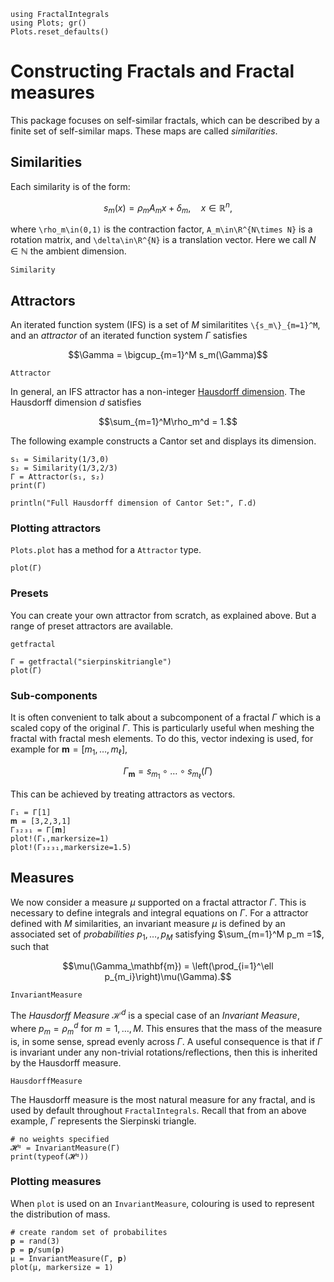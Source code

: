 ```@setup tutorial
using FractalIntegrals
using Plots; gr()
Plots.reset_defaults()
```

# Constructing Fractals and Fractal measures

This package focuses on self-similar fractals, which can be described by a finite set of self-similar maps. These maps are called *similarities*.

## Similarities
Each similarity is of the form:

```math
s_m(x)=\rho_mA_mx + \delta_m,\quad x\in\mathbb{R}^n,
```

where ``\rho_m\in(0,1)`` is the contraction factor, ``A_m\in\R^{N\times N}`` is a rotation matrix, and ``\delta\in\R^{N}`` is a translation vector. Here we call $N\in\mathbb{N}$ the ambient dimension.

```@docs
Similarity
```

## Attractors

An iterated function system (IFS) is a set of $M$ similaritites ``\{s_m\}_{m=1}^M``, and an *attractor* of an iterated function system $\Gamma$ satisfies

```math
\Gamma  = \bigcup_{m=1}^M s_m(\Gamma)
```

```@docs
Attractor
```

In general, an IFS attractor has a non-integer [Hausdorff dimension](https://en.wikipedia.org/wiki/Hausdorff_dimension). The Hausdorff dimension $d$ satisfies
```math
\sum_{m=1}^M\rho_m^d = 1.
```
The following example constructs a Cantor set and displays its dimension.

```@example tutorial
s₁ = Similarity(1/3,0)
s₂ = Similarity(1/3,2/3)
Γ = Attractor(s₁, s₂)
print(Γ)
```
```@example tutorial
println("Full Hausdorff dimension of Cantor Set:", Γ.d)
```

### Plotting attractors
`Plots.plot` has a method for a `Attractor` type.
```@example tutorial
plot(Γ)
```
### Presets

You can create your own attractor from scratch, as explained above. But a range of preset attractors are available.

```@docs
getfractal
```

```@example tutorial
Γ = getfractal("sierpinskitriangle")
plot(Γ)
```

### Sub-components

It is often convenient to talk about a subcomponent of a fractal $\Gamma$ which is a scaled copy of the original $\Gamma$. This is particularly useful when meshing the fractal with fractal mesh elements. To do this, vector indexing is used, for example for $\mathbf{m}=[m_1,\ldots,m_\ell]$,

```math
\Gamma_{\mathbf{m}} = s_{m_1}\circ \ldots \circ s_{m_\ell} (\Gamma)
```

This can be achieved by treating attractors as vectors.

```@example tutorial
Γ₁ = Γ[1]
𝐦 = [3,2,3,1]
Γ₃₂₃₁ = Γ[𝐦]
plot!(Γ₁,markersize=1)
plot!(Γ₃₂₃₁,markersize=1.5)
```

## Measures

We now consider a measure $\mu$ supported on a fractal attractor $\Gamma$. This is necessary to define integrals and integral equations on $\Gamma$. For a attractor defined with $M$ similarities, an invariant measure $\mu$ is defined by an associated set of *probabilities* $p_1,\ldots,p_M$ satisfying $\sum_{m=1}^M p_m =1$, such that

```math
\mu(\Gamma_\mathbf{m}) = \left(\prod_{i=1}^\ell p_{m_i}\right)\mu(\Gamma).
```

```@docs
InvariantMeasure
```

The *Hausdorff Measure* $\mathcal{H}^d$ is a special case of an *Invariant Measure*, where $p_m=\rho_m^d$ for $m=1,\ldots,M$. This ensures that the mass of the measure is, in some sense, spread evenly across $\Gamma$. A useful consequence is that if $\Gamma$ is invariant under any non-trivial rotations/reflections, then this is inherited by the Hausdorff measure.

```@docs
HausdorffMeasure
```

The Hausdorff measure is the most natural measure for any fractal, and is used by default throughout `FractalIntegrals`. Recall that from an above example, $\Gamma$ represents the Sierpinski triangle.

```@example tutorial
# no weights specified
𝓗ᵈ = InvariantMeasure(Γ)
print(typeof(𝓗ᵈ))
```
### Plotting measures
When `plot` is used on an `InvariantMeasure`, colouring is used to represent the distribution of mass.

```@example tutorial
# create random set of probabilites
𝐩 = rand(3)
𝐩 = 𝐩/sum(𝐩)
μ = InvariantMeasure(Γ, 𝐩)
plot(μ, markersize = 1)
```
